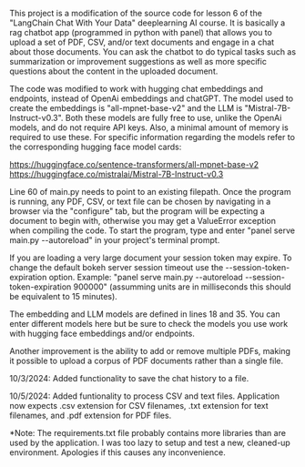 This project is a modification of the source code for lesson 6 of the "LangChain Chat With Your Data" deeplearning AI course. It is basically a rag chatbot app (programmed in python with panel) that allows you to upload a set of PDF, CSV, and/or text documents and engage in a chat about those documents. You can ask the chatbot to do typical tasks such as summarization or improvement suggestions as well as more specific questions about the content in the uploaded document.

The code was modified to work with hugging chat embeddings and endpoints, instead of OpenAi embeddings and chatGPT. The model used to create the embeddings is "all-mpnet-base-v2" and the LLM is "Mistral-7B-Instruct-v0.3". Both these models are fully free to use, unlike the OpenAi models, and do not require API keys. Also, a minimal amount of memory is required to use these. For specific information regarding the models refer to the corresponding hugging face model cards:

https://huggingface.co/sentence-transformers/all-mpnet-base-v2 https://huggingface.co/mistralai/Mistral-7B-Instruct-v0.3 

Line 60 of main.py needs to point to an existing filepath. Once the program is running, any PDF, CSV, or text file can be chosen by navigating in a browser via the "configure" tab, but the program will be expecting a document to begin with, otherwise you may get a ValueError exception when compiling the code. To start the program, type and enter "panel serve main.py --autoreload" in your project's terminal prompt.

If you are loading a very large document your session token may expire. To change the default bokeh server session timeout use the --session-token-expiration option. Example: "panel serve main.py --autoreload --session-token-expiration 900000" (assumming units are in milliseconds this should be equivalent to 15 minutes).

The embedding and LLM models are defined in lines 18 and 35. You can enter different models here but be sure to check the models you use work with hugging face embeddings and/or endpoints.

Another improvement is the ability to add or remove multiple PDFs, making it possible to upload a corpus of PDF documents rather than a single file.

10/3/2024: Added functionality to save the chat history to a file.

10/5/2024: Added funtionality to process CSV and text files. Application now expects .csv extension for CSV filenames, .txt extension for text filenames, and .pdf extension for PDF files.

*Note: The requirements.txt file probably contains more libraries than are used by the application. I was too lazy to setup and test a new, cleaned-up environment. Apologies if this causes any inconvenience. 
